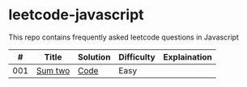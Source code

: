 # leetcode-javascript
This repo contains frequently asked leetcode questions in Javascript

| # | Title | Solution | Difficulty | Explaination|
|---| ----- | -------- | ---------- |-------------- |
|001|[Sum two](https://leetcode.com/problems/two-sum/) | [Code](www.google.com)|Easy|